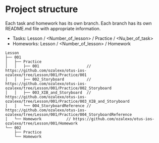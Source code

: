 # Project structure

Each task and homework has its own branch. Each branch has its own README.md file with appropriate information.

* Tasks: Lesson / <Number_of_lesson> / Practice / <Nu,ber_of_task>
* Homeworks: Lesson / <Number_of_lesson> / Homework

```
Lesson
├── 001
│   ├── Practice
│   │   ├── 001                     // https://github.com/ozalexo/otus-ios-ozalexo/tree/Lesson/001/Practice/001
│   │   ├── 002_Storyboard          // https://github.com/ozalexo/otus-ios-ozalexo/tree/Lesson/001/Practice/002_Storyboard
│   │   ├── 003_XIB_and_Storyboard  // https://github.com/ozalexo/otus-ios-ozalexo/tree/Lesson/001/Practice/003_XIB_and_Storyboard
│   │   └── 004_StoryboardReference // https://github.com/ozalexo/otus-ios-ozalexo/tree/Lesson/001/Practice/004_StoryboardReference
│   └── Homework           // https://github.com/ozalexo/otus-ios-ozalexo/tree/Lesson/001/Homework
└── 002
    ├── Practice
    └── Homework
```

